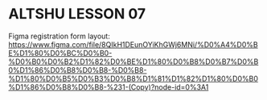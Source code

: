 # ALTSHU LESSON 07

Figma registration form layout: 
https://www.figma.com/file/8QIkH1DEunOYiKhGWj6MNi/%D0%A4%D0%BE%D1%80%D0%BC%D0%B0-%D0%B0%D0%B2%D1%82%D0%BE%D1%80%D0%B8%D0%B7%D0%B0%D1%86%D0%B8%D0%B8-%D0%B8-%D1%80%D0%B5%D0%B3%D0%B8%D1%81%D1%82%D1%80%D0%B0%D1%86%D0%B8%D0%B8-%231-(Copy)?node-id=0%3A1
